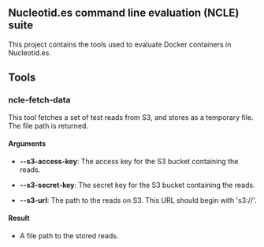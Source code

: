 ## Nucleotid.es command line evaluation (NCLE) suite

This project contains the tools used to evaluate Docker containers in
Nucleotid.es.

## Tools

### ncle-fetch-data

This tool fetches a set of test reads from S3, and stores as a temporary file.
The file path is returned.

#### Arguments

  * **--s3-access-key**: The access key for the S3 bucket containing the reads.

  * **--s3-secret-key**: The secret key for the S3 bucket containing the reads.

  * **--s3-url**: The path to the reads on S3. This URL should begin with
    's3://'.

#### Result

  * A file path to the stored reads.
